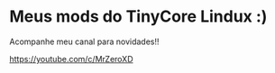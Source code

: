 # Meus mods do TinyCore Lindux :)

Acompanhe meu canal para novidades!!

https://youtube.com/c/MrZeroXD

